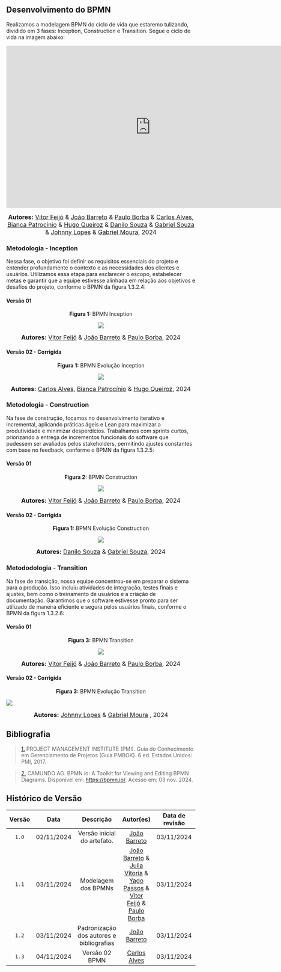 ## Desenvolvimento do BPMN
Realizamos a modelagem BPMN do ciclo de vida que estaremo tulizando, dividido em 3 fases: Inception, Construction e Transition. Segue o ciclo de vida na imagem abaixo:

<iframe width="768" height="432" src="https://miro.com/app/live-embed/uXjVLJizdqU=/?moveToViewport=-4705,-443,4141,1532&embedId=603002088788" frameborder="0" scrolling="no" allow="fullscreen; clipboard-read; clipboard-write" allowfullscreen></iframe>

<font size="3"><p style="text-align: center"><b>Autores:</b> [Vitor Feijó](https://github.com/vitorfleonardo) & [João Barreto](https://github.com/JoaoBarreto03) & [Paulo Borba](https://github.com/paulohborba) & [Carlos Alves](https://github.com/CADU110), [Bianca Patrocínio](https://github.com/BiancaPatrocinio7) & [Hugo Queiroz](https://github.com/melohugo) & [Danilo Souza](https://github.com/Danilo-Carvalho-Antunes) & [Gabriel Souza](https://github.com/GabrielMS00) & [Johnny Lopes](https://github.com/JohnnyLopess) & [Gabriel Moura](https://github.com/thegm445), 2024</p></font>

### Metodologia - Inception

Nessa fase, o objetivo foi definir os requisitos essenciais do projeto e entender profundamente o contexto e as necessidades dos clientes e usuários. Utilizamos essa etapa para esclarecer o escopo, estabelecer metas e garantir que a equipe estivesse alinhada em relação aos objetivos e desafios do projeto, conforme o BPMN da figura 1.3.2.4:

#### Versão 01

<center>

<p align="center" > <strong> Figura 1:</Strong> BPMN Inception</font> <gitbr></p>


<img src="./Base/Assets/Modelagem_BPMN/BPMN_Inception.jpeg">

<font size="3"><p style="text-align: center"><b>Autores:</b> [Vitor Feijó](https://github.com/vitorfleonardo) & [João Barreto](https://github.com/JoaoBarreto03) & [Paulo Borba](https://github.com/paulohborba), 2024</p></font>


</center>

#### Versão 02 - Corrigida

<center>

<p align="center" > <strong> Figura 1:</Strong> BPMN Evolução Inception</font> <gitbr></p>


<img src="./Base/Assets/Modelagem_BPMN/Evolucao_Inception.png">

<font size="3"><p style="text-align: center"><b>Autores:</b> [Carlos Alves](https://github.com/CADU110), [Bianca Patrocínio](https://github.com/BiancaPatrocinio7) & [Hugo Queiroz](https://github.com/melohugo), 2024</p></font>


</center>

### Metodologia - Construction

Na fase de construção, focamos no desenvolvimento iterativo e incremental, aplicando práticas ágeis e Lean para maximizar a produtividade e minimizar desperdícios. Trabalhamos com sprints curtos, priorizando a entrega de incrementos funcionais do software que pudessem ser avaliados pelos stakeholders, permitindo ajustes constantes com base no feedback, conforme o BPMN da figura 1.3.2.5:

#### Versão 01

<center>

<p align="center" > <strong> Figura 2:</Strong> BPMN Construction</font> <gitbr></p>

<img src="./Base/Assets/Modelagem_BPMN/BPMN_Construction.jpeg">

<font size="3"><p style="text-align: center"><b>Autores:</b> [Vitor Feijó](https://github.com/vitorfleonardo) & [João Barreto](https://github.com/JoaoBarreto03) & [Paulo Borba](https://github.com/paulohborba), 2024</p></font>


</center>

#### Versão 02 - Corrigida

<center>

<p align="center" > <strong> Figura 1:</Strong> BPMN Evolução Construction</font> <gitbr></p>


<img src="./Base/Assets/Modelagem_BPMN/Evolucao_Construction.png">

<font size="3"><p style="text-align: center"><b>Autores:</b> [Danilo Souza](https://github.com/Danilo-Carvalho-Antunes) & [Gabriel Souza](https://github.com/GabrielMS00), 2024</p></font>


</center>


### Metododologia - Transition

Na fase de transição, nossa equipe concentrou-se em preparar o sistema para a produção. Isso incluiu atividades de integração, testes finais e ajustes, bem como o treinamento de usuários e a criação de documentação. Garantimos que o software estivesse pronto para ser utilizado de maneira eficiente e segura pelos usuários finais, conforme o BPMN da figura 1.3.2.6:

#### Versão 01

<center>

<p align="center" > <strong> Figura 3:</Strong> BPMN Transition</font> <gitbr></p>

<img src="./Base/Assets/Modelagem_BPMN/BPMN_Transition.jpeg">

<font size="3"><p style="text-align: center"><b>Autores:</b> [Vitor Feijó](https://github.com/vitorfleonardo) & [João Barreto](https://github.com/JoaoBarreto03) & [Paulo Borba](https://github.com/paulohborba), 2024</p></font>

</center>

#### Versão 02 - Corrigida

<p align="center" > <strong> Figura 3:</Strong> BPMN Evolução Transition</font> <gitbr></p>

<img src="./Base/Assets/Modelagem_BPMN/Evolucao_Transition.png">

<font size="3"><p style="text-align: center"><b>Autores:</b> [Johnny Lopes](https://github.com/JohnnyLopess) & [Gabriel Moura](https://github.com/thegm445) , 2024</p></font>

</center>



## Bibliografia
><a id="QT1" href="#anchor_1">1.</a> PROJECT MANAGEMENT INSTITUTE (PMI). Guia do Conhecimento em Gerenciamento de Projetos (Guia PMBOK). 6 ed. Estados Unidos: PMI, 2017.

><a id="QT2" href="#anchor_2">2.</a> CAMUNDO AG. BPMN.io: A Toolkit for Viewing and Editing BPMN Diagrams. Disponível em: https://bpmn.io/. Acesso em: 03 nov. 2024.

## Histórico de Versão
| Versão | Data | Descrição | Autor(es) | Data de revisão | Revisor(es) |
| :-: | :-: | :-: | :-: | :-: | :-: |
| `1.0` | 02/11/2024  | Versão inicial do artefato. | [João Barreto](https://github.com/JoaoBarreto03) |03/11/2024  | [Vitor Feijó](https://github.com/vitorfleonardo) |
| `1.1` | 03/11/2024  | Modelagem dos BPMNs | [João Barreto](https://github.com/JoaoBarreto03) & [Julia Vitoria](https://github.com/juhvitoria4) & [Yago Passos](https://github.com/yagompassos) & [Vitor Feijó](https://github.com/vitorfleonardo) & [Paulo Borba](https://github.com/paulohborba) |03/11/2024  | [Hugo Melo](https://github.com/melohugo) |
| `1.2` | 03/11/2024  | Padronização dos autores e bibliografias | [João Barreto](https://github.com/JoaoBarreto03) | 03/11/2024  | [Paulo Borba](https://github.com/paulohborba) |
| `1.3` | 04/11/2024  | Versão 02 BPMN | [Carlos Alves](https://github.com/CADU110) | 03/11/2024 | [Bianca Patrocínio](https://github.com/BiancaPatrocinio7) |

